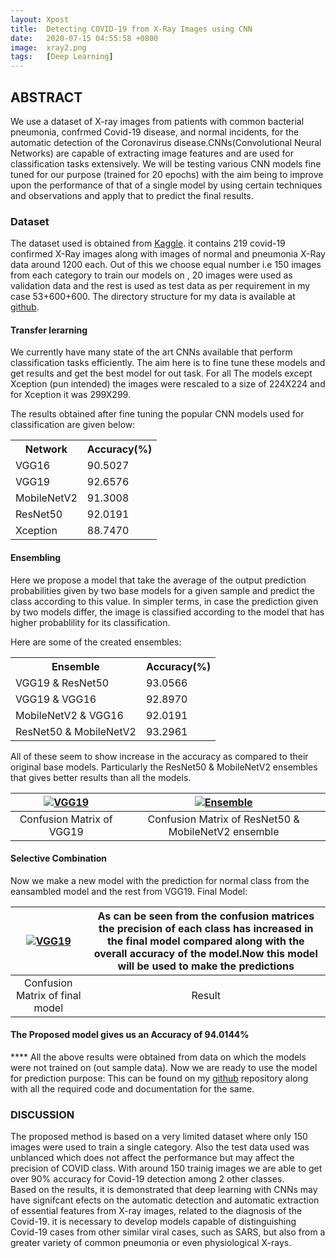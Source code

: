 ```yaml
---
layout: Xpost
title:  Detecting COVID-19 from X-Ray Images using CNN
date:   2020-07-15 04:55:58 +0800
image:  xray2.png
tags:   [Deep Learning]
---
```

## ABSTRACT
We use a dataset of X-ray images from patients with common bacterial pneumonia, confrmed Covid-19 disease, and
normal incidents, for the automatic detection of the Coronavirus disease.CNNs(Convolutional Neural Networks) are capable of extracting image features and are used for classification tasks extensively. We will be testing various CNN models fine tuned for our purpose (trained for 20 epochs) with the aim being to improve upon the performance of that of a single model by using certain techniques and observations and apply that to predict the final results.

### Dataset
The dataset used is obtained from [Kaggle](https://www.kaggle.com/tawsifurrahman/covid19-radiography-database).
it contains 219 covid-19 confirmed X-Ray images along with images of normal and pneumonia X-Ray data around 1200 each.
Out of this we choose equal number i.e 150 images from each category to train our models on , 20 images were used as validation data and the rest is used as test data as per requirement in my case 53+600+600.
The directory structure for my data is available at [github]().

#### Transfer lerarning
We currently have many state of the art CNNs available that perform classification tasks efficiently. The aim here is to fine tune these models and get results and get the best model for out task.
For all The models except Xception (pun intended) the images were rescaled to a size of 224X224 and for Xception it was 299X299.

The results obtained after fine tuning the popular CNN models used for classification are given below:

<table id="tableCss2">
  <tr>
    <th>Network</th>
    <th>Accuracy(%)</th>
  </tr>
  <tr>
    <td>VGG16</td>
    <td>90.5027</td>
  </tr>
  <tr>
    <td>VGG19</td>
    <td>92.6576</td>
  </tr>
  <tr>
    <td>MobileNetV2</td>
    <td>91.3008</td>
  </tr>
  <tr>
    <td>ResNet50</td>
    <td>92.0191</td>
  </tr>
  <tr>
    <td>Xception</td>
    <td>88.7470</td>
  </tr>
</table>

#### Ensembling
Here we propose a model that take the average of the output prediction probabilities given by two base models for a given sample and predict the class according to this value.
In simpler terms, in case the prediction given by two models differ, the image is classified according to the model that has higher probablility for its classification.

Here are some of the created ensembles:


<table id="tableCss2">
  <tr>
    <th>Ensemble</th>
    <th>Accuracy(%)</th>
  </tr>
  <tr>
    <td>VGG19 & ResNet50</td>
    <td>93.0566</td>
  </tr>
  <tr>
    <td>VGG19 & VGG16</td>
    <td>92.8970</td>
  </tr>
  <tr>
    <td>MobileNetV2 & VGG16</td>
    <td>92.0191</td>
  </tr>
  <tr>
    <td>ResNet50 & MobileNetV2</td>
    <td>93.2961</td>
  </tr>

</table>

All of these seem to show increase in the accuracy as compared to their original base models. Particularly the ResNet50 & MobileNetV2 ensembles that gives better results than all the models.

| [![VGG19]({{site.baseurl}}/img/vgg19CM.png)]()  | [![Ensemble]({{site.baseurl}}/img/ensambledCM.png)]()|
|:---:|:---:|
| Confusion Matrix of VGG19 | Confusion Matrix of ResNet50 & MobileNetV2 ensemble |

#### Selective Combination
Now we make a new model with the prediction for normal class from the eansambled model and the rest from VGG19.
Final Model:

| [![VGG19]({{site.baseurl}}/img/finalCM.png)]()  | As can be seen from the confusion matrices the precision of each class has increased in the final model compared along with the overall accuracy of the model.Now this model will be used to make the predictions|
|:---:|:---:|
| Confusion Matrix of final model | Result |

#### The Proposed model gives us an Accuracy of 94.0144%

**** All the above results were obtained from data on which the models were not trained on (out sample data).
Now we are ready to use the model for prediction purpose:
This can be found on my [github](https://github.com/sharma-anubhav/Covid_Detection) repository along with all the required code and documentation for the same.


### DISCUSSION
The proposed method is based on a very limited dataset where only 150 images were used to train a single category. Also the test data used was unblanced which does not affect the performance but may affect the precision of COVID class.
With around 150 trainig images we are able to get over 90% accuracy for Covid-19 detection among 2 other classes.  
Based on the results, it is demonstrated that deep learning with CNNs may have signifcant efects on the automatic detection and automatic extraction of essential features from X-ray images, related to the diagnosis of the Covid-19.
it is necessary to develop models capable of distinguishing Covid-19 cases from other similar viral cases, such as SARS, but also from a greater variety of common pneumonia or even physiological X-rays.











